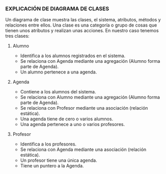 ### EXPLICACIÓN DE DIAGRAMA DE CLASES

Un diagrama de clase muestra las clases, el sistema, atributos, métodos y relaciones entre ellos.
Una clase es una categoría o grupo de cosas que tienen unos atributos y realizan unas acciones.
En nuestro caso tenemos tres clases:

1. Alumno
   * Identifica a los alumnos registrados en el sistema.
   * Se relaciona con Agenda mediante una agregación (Alumno forma parte de Agenda).
   * Un alumno pertenece a una agenda.

2. Agenda
   * Contiene a los alumnos del sistema.
   * Se relaciona con Alumno mediante una agregación (Alumno forma parte de Agenda).
   * Se relaciona con Profesor mediante una asociación (relación estática).
   * Una agenda tiene de cero o varios alumnos.
   * Una agenda pertenece a uno o varios profesores.

3. Profesor
   * Identifica a los profesores.
   * Se relaciona con Agenda mediante una asociación (relación estática).
   * Un profesor tiene una única agenda.
   * Tiene un puntero a la Agenda.
